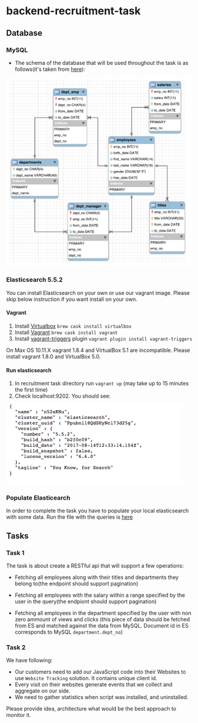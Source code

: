# backend-recruitment-task

## Database

### MySQL
- The schema of the database that will be used throughout the task is as follows(it's taken from [here](https://dev.mysql.com/doc/employee/en/sakila-structure.html)): 

![alt text](https://github.com/albacross/backend-recruitment-task/raw/master/schema.png)

### Elasticsearch 5.5.2

You can install Elasticsearch on your own or use our vagrant image. Please skip below instruction if you want install on your own.

#### Vagrant
1. Install [Virtualbox](https://www.virtualbox.org/wiki/Downloads) `brew cask install virtualbox`
2. Install [Vagrant](https://www.vagrantup.com/downloads.html) `brew cask install vagrant`
3. Install [vagrant-triggers](https://github.com/emyl/vagrant-triggers) plugin `vagrant plugin install vagrant-triggers`

On Max OS 10.11.X vagrant 1.8.4 and VirtualBox 5.1 are incompatible. Please install vagrant 1.8.0 and VirtualBox 5.0.

#### Run elasticsearch
1. In recruitment task directory run `vagrant up` (may take up to 15 minutes the first time)
2. Check localhost:9202. You should see:

![alt text](https://github.com/albacross/backend-recruitment-task/raw/master/es-installed.png)

### Populate Elasticearch 

In order to complete the task you have to populate your local elasticsearch with some data. Run the file with the queries is [here](https://github.com/albacross/backend-recruitment-task/raw/master/populate_es.sh)

## Tasks

### Task 1

The task is about create a RESTful api that will support a few operations:

- Fetching all employees along with their titles and departments they belong to(the endpoint should support pagination)

- Fetching all employees with the salary within a range specified by the user in the query(the endpiont should support pagination)

- Fetching all employees in the department specified by the user with non zero ammount of views and clicks (this piece of data should be fetched from ES and matched against the data from MySQL. Document id in ES corresponds to MySQL `department.dept_no`)

### Task 2
We have following:
- Our customers need to add our JavaScript code into their Websites to use `Website Tracking` solution. It contains unique client id.
- Every visit on their websites generate events that we collect and aggregate on our side.
- We need to gather statistics when script was installed, and uninstalled.

Please provide idea, architecture what would be the best approach to monitor it.

